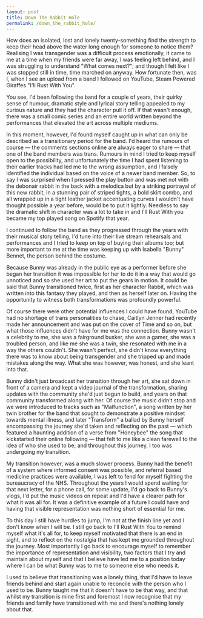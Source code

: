 ```yaml
---
layout: post
title: Down The Rabbit Hole
permalink: /down_the_rabbit_hole/
---
```

How does an isolated, lost and lonely twenty-something find the strength to keep their head above the water long enough for someone to notice them? Realising I was transgender was a difficult process emotionally, it came to me at a time when my friends were far away, I was feeling left behind, and I was struggling to understand "What comes next?"; and though I felt like I was stopped still in time, time marched on anyway. How fortunate then, was I, when I see an upload from a band I followed on YouTube, Steam Powered Giraffes "I'll Rust With You". 

You see, I'd been following the band for a couple of years, their quirky sense of humour, dramatic style and lyrical story telling appealed to my curious nature and they had the character pull it off. If that wasn't enough, there was a small comic series and an entire world written beyond the performances that elevated the art across multiple mediums. 

In this moment, however, I'd found myself caught up in what can only be described as a transitionary period for the band. I'd heard the rumours of course — the comments sections online are always eager to share — that one of the band members was trans. Rumours in mind I tried to keep myself open to the possibility, and unfortunately the time I had spent listening to their earlier tracks had led me to the wrong assumption, and I falsely identified the individual based on the voice of a newer band member. So, to say I was surprised when I pressed the play button and was met not with the debonair rabbit in the back with a melodica but by a striking portrayal of this new rabbit, in a stunning pair of striped tights, a bold skirt combo, and all wrapped up in a tight leather jacket accentuating curves I wouldn't have thought possible a year before, would be to put it lightly. Needless to say the dramatic shift in character was a lot to take in and I'll Rust With you became my top played song on Spotify that year. 

I continued to follow the band as they progressed through the years with their musical story telling, I'd tune into their live stream rehearsals and performances and I tried to keep on top of buying their albums too; but more important to me at the time was keeping up with Isabella "Bunny" Bennet, the person behind the costume. 

Because Bunny was already in the public eye as a performer before she began her transition it was impossible for her to do it in a way that would go unnoticed and so she used her art to put the gears in motion. It could be said that Bunny transitioned twice, first as her character Rabbit, which was written into this fantasy they played, and then as herself later on. Having the opportunity to witness both transformations was profoundly powerful. 

Of course there were other potential influences I could have found, YouTube had no shortage of trans personalities to chase, Caitlyn Jenner had recently made her announcement and was put on the cover of Time and so on, but what those influences didn't have for me was the connection. Bunny wasn't a celebrity to me, she was a fairground busker, she was a gamer, she was a troubled person, and like me she was a twin, she resonated with me in a way the others couldn't. She wasn't perfect, she didn't know everything there was to know about being transgender and she tripped up and made mistakes along the way. What she was however, was honest, and she leant into that. 

Bunny didn't just broadcast her transition through her art, she sat down in front of a camera and kept a video journal of the transformation, sharing updates with the community she'd just begun to build, and years on that community transformed along with her. Of course the music didn't stop and we were introduced to tracks such as "Malfunction", a song written by her twin brother for the band that sought to demonstrate a positive mindset towards mental illness, and later "Transform" a ballad by Bunny herself encompassing the journey she'd taken and reflecting on the past — which featured a haunting addition of a verse from "Honeybee" the song that kickstarted their online following — that felt to me like a clean farewell to the idea of who she used to be; and throughout this journey, I too was undergoing my transition.

My transition however, was a much slower process. Bunny had the benefit of a system where informed consent was possible, and referral based medicine practices were available, I was left to fend for myself fighting the bureaucracy of the NHS. Throughout the years I would spend waiting for that next letter, for a phone call, for some update, I'd go back to Bunny's vlogs, I'd put the music videos on repeat and I'd have a clearer path for what it was all for. It was a definitive example of a future I could have and having that visible representation was nothing short of essential for me.

To this day I still have hurdles to jump, I'm not at the finish line yet and I don't know when I will be. I still go back to I'll Rust With You to remind myself what it's all for, to keep myself motivated that there is an end in sight, and to reflect on the nostalgia that has kept me grounded throughout the journey. Most importantly I go back to encourage myself to remember the importance of representation and visibility, two factors that I try and maintain about myself and that I believe have led me to a position today where I can be what Bunny was to me to someone else who needs it. 

I used to believe that transitioning was a lonely thing, that I'd have to leave friends behind and start again unable to reconcile with the person who I used to be. Bunny taught me that it doesn't have to be that way, and that whilst my transition is mine first and foremost I now recognise that my friends and family have transitioned with me and there's nothing lonely about that.